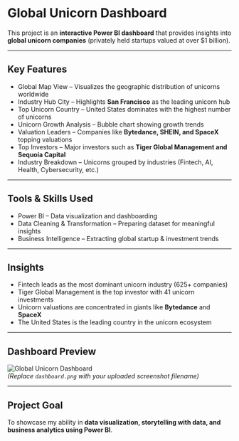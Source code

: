 # Global Unicorn Dashboard  

This project is an **interactive Power BI dashboard** that provides insights into **global unicorn companies** (privately held startups valued at over $1 billion).  

---

## Key Features
- Global Map View – Visualizes the geographic distribution of unicorns worldwide  
- Industry Hub City – Highlights **San Francisco** as the leading unicorn hub  
- Top Unicorn Country – United States dominates with the highest number of unicorns  
- Unicorn Growth Analysis – Bubble chart showing growth trends  
- Valuation Leaders – Companies like **Bytedance, SHEIN, and SpaceX** topping valuations  
- Top Investors – Major investors such as **Tiger Global Management and Sequoia Capital**  
- Industry Breakdown – Unicorns grouped by industries (Fintech, AI, Health, Cybersecurity, etc.)  

---

## Tools & Skills Used
- Power BI – Data visualization and dashboarding  
- Data Cleaning & Transformation – Preparing dataset for meaningful insights  
- Business Intelligence – Extracting global startup & investment trends  

---

## Insights
- Fintech leads as the most dominant unicorn industry (625+ companies)  
- Tiger Global Management is the top investor with 41 unicorn investments  
- Unicorn valuations are concentrated in giants like **Bytedance** and **SpaceX**  
- The United States is the leading country in the unicorn ecosystem  

---

## Dashboard Preview
![Global Unicorn Dashboard](./dashboard.png)  
*(Replace `dashboard.png` with your uploaded screenshot filename)*  

---

## Project Goal
To showcase my ability in **data visualization, storytelling with data, and business analytics using Power BI**.  
